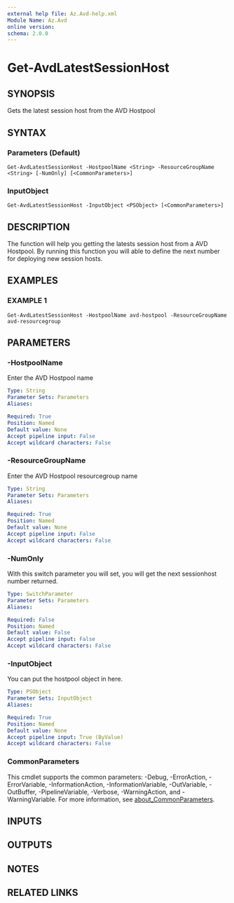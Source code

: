 ```yaml
---
external help file: Az.Avd-help.xml
Module Name: Az.Avd
online version:
schema: 2.0.0
---
```


# Get-AvdLatestSessionHost

## SYNOPSIS
Gets the latest session host from the AVD Hostpool

## SYNTAX

### Parameters (Default)
```
Get-AvdLatestSessionHost -HostpoolName <String> -ResourceGroupName <String> [-NumOnly] [<CommonParameters>]
```

### InputObject
```
Get-AvdLatestSessionHost -InputObject <PSObject> [<CommonParameters>]
```

## DESCRIPTION
The function will help you getting the latests session host from a AVD Hostpool. 
By running this function you will able to define the next number for deploying new session hosts.

## EXAMPLES

### EXAMPLE 1
```
Get-AvdLatestSessionHost -HostpoolName avd-hostpool -ResourceGroupName avd-resourcegroup
```

## PARAMETERS

### -HostpoolName
Enter the AVD Hostpool name

```yaml
Type: String
Parameter Sets: Parameters
Aliases:

Required: True
Position: Named
Default value: None
Accept pipeline input: False
Accept wildcard characters: False
```

### -ResourceGroupName
Enter the AVD Hostpool resourcegroup name

```yaml
Type: String
Parameter Sets: Parameters
Aliases:

Required: True
Position: Named
Default value: None
Accept pipeline input: False
Accept wildcard characters: False
```

### -NumOnly
With this switch parameter you will set, you will get the next sessionhost number returned.

```yaml
Type: SwitchParameter
Parameter Sets: Parameters
Aliases:

Required: False
Position: Named
Default value: False
Accept pipeline input: False
Accept wildcard characters: False
```

### -InputObject
You can put the hostpool object in here.

```yaml
Type: PSObject
Parameter Sets: InputObject
Aliases:

Required: True
Position: Named
Default value: None
Accept pipeline input: True (ByValue)
Accept wildcard characters: False
```

### CommonParameters
This cmdlet supports the common parameters: -Debug, -ErrorAction, -ErrorVariable, -InformationAction, -InformationVariable, -OutVariable, -OutBuffer, -PipelineVariable, -Verbose, -WarningAction, and -WarningVariable. For more information, see [about_CommonParameters](http://go.microsoft.com/fwlink/?LinkID=113216).

## INPUTS

## OUTPUTS

## NOTES

## RELATED LINKS
